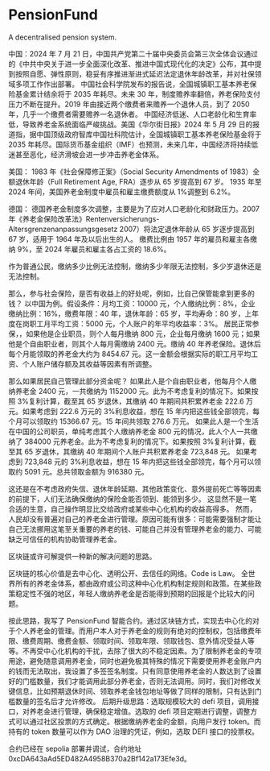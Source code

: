# PensionFund

A decentralised pension system.

中国：2024 年 7 月 21 日，中国共产党第二十届中央委员会第三次全体会议通过的《中共中央关于进一步全面深化改革、推进中国式现代化的决定》公布，其中提到按照自愿、弹性原则，稳妥有序推进渐进式延迟法定退休年龄改革，并对社保领域多项工作作出部署。
中国社会科学院发布的报告说，全国城镇职工基本养老保险基金累计结余将于 2035 年耗尽。未来 30 年，制度赡养率翻倍，养老保险支付压力不断在提升。2019 年由接近两个缴费者来赡养一个退休人员，到了 2050 年，几乎一个缴费者需要赡养一名退休者。
中国经济低迷、人口老龄化和生育率低，导致养老金系统面临严峻挑战。美国《华尔街日报》2024 年 5 月 29 日的报道指，据中国顶级政府智库中国社科院估计，全国城镇职工基本养老保险基金将于 2035 年耗尽。国际货币基金组织（IMF）也预测，未来几年，中国经济将持续低迷甚至恶化，经济滑坡会进一步冲击养老金体系。

美国：
1983 年《社会保障修正案》（Social Security Amendments of 1983）全额退休年龄（Full Retirement Age, FRA）逐步从 65 岁提高到 67 岁。
1935 年至 2024 年间，美国养老金制度中雇员和雇主缴费额度从 1%调整到 6.2%。

德国：
德国养老金制度多次调整，主要是为了应对人口老龄化和财政压力。2007 年《养老金保险改革法》Rentenversicherungs-Altersgrenzenanpassungsgesetz 2007）将法定退休年龄从 65 岁逐步提高到 67 岁，适用于 1964 年及以后出生的人。
缴费比例由 1957 年的雇员和雇主各缴纳 9%，至 2024 年雇员和雇主各占工资的 18.6%。

作为普通公民，缴纳多少比例无法控制，缴纳多少年限无法控制，多少岁退休还是无法控制。

那么，参与社会保险，是否有收益上的好处呢，例如，比自己保管能拿到更多的钱？
以中国为例。假设条件：月均工资：10000 元，个人缴纳比例：8%，企业缴纳比例：16%，缴费年限：40 年，退休年龄：65 岁，平均寿命：80 岁，上年度在岗职工月平均工资：5000 元，个人账户的年平均收益率：3%。
居民正常参保，，如果他是企业职员，则个人每月缴纳 800 元，企业每月缴纳 1600 元；如果他是个自由职业者，则其个人每月需缴纳 2400 元。缴纳 40 年养老保险。退休后每个月能领取的养老金大约为 8454.67 元。这一金额会根据实际的职工月平均工资、个人账户储存额及其收益等因素有所调整。

那么如果居民自己管理此部分资金呢？
如果此人是个自由职业者，他每月个人缴纳养老金 2400 元，一共缴纳为 1152000 元。此为不考虑复利的情况下。如果按照 3%复利计算，截至其 65 岁退休，其缴纳 40 年期间共积累养老金 222.6 万元。如果考虑到 222.6 万元的 3%利息收益，想在 15 年内把这些钱全部领完，每个月可以领取约 15366.67 元。15 年间共领取 276.6 万元。
如果此人是一个生活在中国的公司职员，单纯考虑其个人缴纳养老金 800 元的情况，此人个人一共缴纳了 384000 元养老金。此为不考虑复利的情况下。如果按照 3%复利计算，截至其 65 岁退休，其缴纳 40 年期间个人账户共积累养老金 723,848 元。
如果考虑到 723,848 元的 3%利息收益，想在 15 年内把这些钱全部领完，每个月可以领取约 5091 元。总共领取金额为 916380 元。

这还是在不考虑政府失信、退休年龄延期、其他政策变化、意外提前死亡等等因素的前提下，人们无法确保缴纳的保险金能否领到、能领到多少。
这显然不是一笔合适的生意，自己操作明显比交给政府或某些中心化机构的收益高得多。
然而，人民却没有普遍对自己的养老金进行管理。原因可能有很多：可能需要强制才能让自己无法挪用这笔至关重要的养老的钱、可能自己并没有管理养老金的能力、可能缺乏可信任的机构协助管理养老金。

区块链或许可解提供一种新的解决问题的思路。

区块链的核心价值是去中心化、透明公开、去信任的网络。Code is Law。
全世界所有的养老金体系，都由政府或公司这种中心化机构制定规则和政策。在某些政策稳定性不强的地区，年轻人缴纳养老金是否能得到预期的回报是个比较大的问题。

按此思路，我写了 PensionFund 智能合约。通过区块链方式，实现去中心化的对于个人养老金的管理。而用户本人对于养老金的规则有绝对的控制权，包括缴费年限、缴费周期、缴费金额、领取时间、领取年限、领取钱包、意外情况受益人等等。不再受中心化机构的干扰，去除了很大的不稳定因素。为了限制养老金的专项用途，避免随意调用养老金，同时也避免极其特殊的情况下需要使用养老金账户内的钱而无法取出，我设置了多签签名制度。只有同意使用养老金的人数达到了设置好的门槛数量，我们才能调用此部分养老金，否则无法调用。同时，我们对修改关键信息，比如预期退休时间、领取养老金钱包地址等做了同样的限制，只有达到门槛数量的签名后才允许修改。
后期升级思路：选取规模较大的 defi 项目，调用接口，对养老金进行管理，确保稳定增值。选取的 defi 项目定期进行调整，调整方式可以通过社区投票的方式确定。根据缴纳养老金的金额，向用户发行 token。而持有的 token 数量可以作为 DAO 治理的凭证，例如，选取 DEFI 接口的投票权。

合约已经在 sepolia 部署并调试，合约地址 0xcDA643aAd5ED482A4958B370a2Bf142a173Efe3d。
